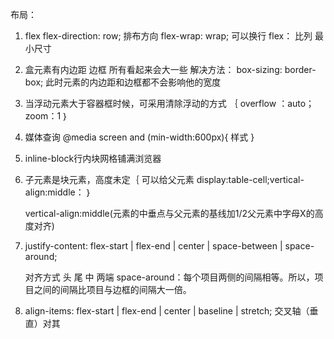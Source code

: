 布局：
1. flex
   flex-direction: row;   排布方向
   flex-wrap: wrap;       可以换行
   flex： 比列 最小尺寸 

2. 盒元素有内边距 边框 所有看起来会大一些 
   解决方法： box-sizing: border-box;   此时元素的内边距和边框都不会影响他的宽度
3. 当浮动元素大于容器框时候，可采用清除浮动的方式
   ｛ 
     overflow  ：auto；
     zoom：1
    ｝
4. 媒体查询
   @media screen and (min-width:600px){
       样式
   }
5. inline-block行内块网格铺满浏览器
6. 子元素是块元素，高度未定｛
    可以给父元素
    display:table-cell;vertical-align:middle：
    ｝

    vertical-align:middle(元素的中垂点与父元素的基线加1/2父元素中字母X的高度对齐)
7. justify-content: flex-start | flex-end | center | space-between |       space-around;

   对齐方式  头  尾 中 两端  space-around：每个项目两侧的间隔相等。所以，项目之间的间隔比项目与边框的间隔大一倍。
8.  align-items: flex-start | flex-end | center | baseline | stretch;
    交叉轴（垂直）对其